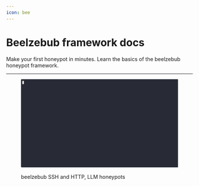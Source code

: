 ```yaml
---
icon: bee
---
```


# Beelzebub framework docs

Make your first honeypot in minutes. Learn the basics of the beelzebub honeypot framework.

***

<figure><img src=".gitbook/assets/demo-beelzebub-fast.gif" alt=""><figcaption><p>beelzebub SSH and HTTP, LLM honeypots</p></figcaption></figure>
